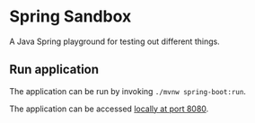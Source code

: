 # Spring Sandbox

A Java Spring playground for testing out different things.

## Run application

The application can be run by invoking `./mvnw spring-boot:run`.

The application can be accessed [locally at port 8080](http://localhost:8080).